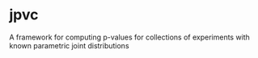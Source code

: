 # jpvc
A framework for computing p-values for collections of experiments with known parametric joint distributions
